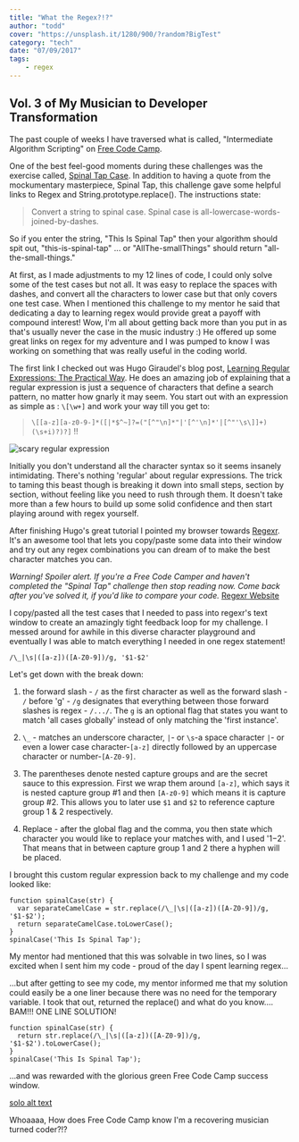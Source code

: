 ```yaml
---
title: "What the Regex?!?"
author: "todd"
cover: "https://unsplash.it/1280/900/?random?BigTest"
category: "tech"
date: "07/09/2017"
tags: 
    - regex
---
```


## Vol. 3 of My Musician to Developer Transformation

The past couple of weeks I have traversed what is called, "Intermediate Algorithm Scripting" on [Free Code Camp](https://www.freecodecamp.com/gtodd876).

One of the best feel-good moments during these challenges was the exercise called, [Spinal Tap Case](https://www.freecodecamp.com/challenges/spinal-tap-case). In addition to having a quote from the mockumentary masterpiece, Spinal Tap, this challenge gave some helpful links to Regex and String.prototype.replace(). The instructions state:

> Convert a string to spinal case. Spinal case is all-lowercase-words-joined-by-dashes.

So if you enter the string, "This Is Spinal Tap" then your algorithm should spit out, "this-is-spinal-tap" ... or "AllThe-smallThings" should return "all-the-small-things."

At first, as I made adjustments to my 12 lines of code, I could only solve some of the test cases but not all. It was easy to replace the spaces with dashes, and convert all the characters to lower case but that only covers one test case. When I mentioned this challenge to my mentor he said that dedicating a day to learning regex would provide great a payoff with compound interest! Wow, I'm all about getting back more than you put in as that's usually never the case in the music industry :) He offered up some great links on regex for my adventure and I was pumped to know I was working on something that was really useful in the coding world.

The first link I checked out was Hugo Giraudel's blog post, [Learning Regular Expressions: The Practical Way](https://hugogiraudel.com/2015/08/19/learning-regular-expressions-the-practical-way/). He does an amazing job of explaining that a regular expression is just a sequence of characters that define a search pattern, no matter how gnarly it may seem. You start out with an expression as simple as :
`\[\w+]` and work your way till you get to:

> `\[[a-z][a-z0-9-]*([|*$^~]?=("[^"\n]*"|'[^'\n]*'|[^"'\s\]]+)(\s+i)?)?]` !!

![scary regular expression](/images/Fright.jpg)

Initially you don't understand all the character syntax so it seems insanely intimidating. There's nothing 'regular' about regular expressions. The trick to taming this beast though is breaking it down into small steps, section by section, without feeling like you need to rush through them. It doesn't take more than a few hours to build up some solid confidence and then start playing around with regex yourself.

After finishing Hugo's great tutorial I pointed my browser towards [Regexr](http://regexr.com/). It's an awesome tool that lets you copy/paste some data into their window and try out any regex combinations you can dream of to make the best character matches you can.

_Warning! Spoiler alert. If you're a Free Code Camper and haven't completed the "Spinal Tap" challenge then stop reading now. Come back after you've solved it, if you'd like to compare your code._
[Regexr Website](/images/regexr.png)

I copy/pasted all the test cases that I needed to pass into regexr's text window to create an amazingly tight feedback loop for my challenge. I messed around for awhile in this diverse character playground and eventually I was able to match everything I needed in one regex statement!

`/\_|\s|([a-z])([A-Z0-9])/g, '$1-$2'`

Let's get down with the break down:

1. the forward slash - `/` as the first character as well as the forward slash - `/` before 'g' - `/g` designates that everything between those forward slashes is regex - `/.../`. The `g` is an optional flag that states you want to match 'all cases globally' instead of only matching the 'first instance'.

2. `\_` - matches an underscore character,
   `|`- or `\s`-a space character `|`- or even a lower case character-`[a-z]` directly followed by an uppercase character or number-`[A-Z0-9]`.

3. The parentheses denote nested capture groups and are the secret sauce to this expression. First we wrap them around `[a-z]`, which says it is nested capture group #1 and then `[A-z0-9]` which means it is capture group #2. This allows you to later use `$1` and `$2` to reference capture group 1 & 2 respectively.

4. Replace - after the global flag and the comma, you then state which character you would like to replace your matches with, and I used '$1-$2'. That means that in between capture group 1 and 2 there a hyphen will be placed.

I brought this custom regular expression back to my challenge and my code looked like:

```
function spinalCase(str) {
  var separateCamelCase = str.replace(/\_|\s|([a-z])([A-Z0-9])/g, '$1-$2');
  return separateCamelCase.toLowerCase();
}
spinalCase('This Is Spinal Tap');
```

My mentor had mentioned that this was solvable in two lines, so I was excited when I sent him my code - proud of the day I spent learning regex...

...but after getting to see my code, my mentor informed me that my solution could easily be a one liner because there was no need for the temporary variable. I took that out, returned the replace() and what do you know.... BAM!!! ONE LINE SOLUTION!

```
function spinalCase(str) {
  return str.replace(/\_|\s|([a-z])([A-Z0-9])/g, '$1-$2').toLowerCase();
}
spinalCase('This Is Spinal Tap');
```

...and was rewarded with the glorious green Free Code Camp success window.

[solo alt text](/images/solo.png)

Whoaaaa, How does Free Code Camp know I'm a recovering musician turned coder?!?
